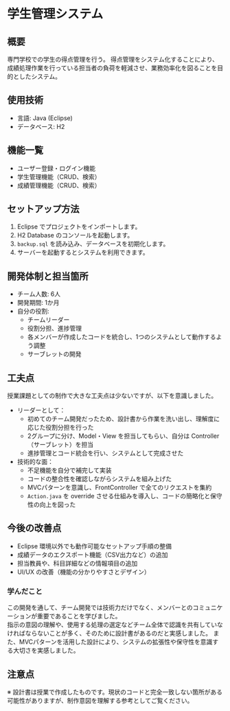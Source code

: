 # 学生管理システム

## 概要
専門学校での学生の得点管理を行う。
得点管理をシステム化することにより、成績処理作業を行っている担当者の負荷を軽減させ、業務効率化を図ることを目的としたシステム。

## 使用技術
- 言語: Java (Eclipse)
- データベース: H2

## 機能一覧
- ユーザー登録・ログイン機能
- 学生管理機能（CRUD、検索）
- 成績管理機能（CRUD、検索）

## セットアップ方法
1. Eclipse でプロジェクトをインポートします。  
2. H2 Database のコンソールを起動します。  
3. `backup.sql` を読み込み、データベースを初期化します。  
4. サーバーを起動するとシステムを利用できます。  

## 開発体制と担当箇所
- チーム人数: 6人
- 開発期間: 1か月
- 自分の役割:
  - チームリーダー
  - 役割分担、進捗管理
  - 各メンバーが作成したコードを統合し、1つのシステムとして動作するよう調整
  - サーブレットの開発

## 工夫点
授業課題としての制作で大きな工夫点は少ないですが、以下を意識しました。
- リーダーとして：
  - 初めてのチーム開発だったため、設計書から作業を洗い出し、理解度に応じた役割分担を行った
  - 2グループに分け、Model・View を担当してもらい、自分は Controller（サーブレット）を担当
  - 進捗管理とコード統合を行い、システムとして完成させた
- 技術的な面：
  - 不足機能を自分で補完して実装
  - コードの整合性を確認しながらシステムを組み上げた
  - MVCパターンを意識し、FrontController で全てのリクエストを集約
  - `Action.java` を override させる仕組みを導入し、コードの簡略化と保守性の向上を図った

## 今後の改善点
- Eclipse 環境以外でも動作可能なセットアップ手順の整備
- 成績データのエクスポート機能（CSV出力など）の追加
- 担当教員や、科目詳細などの情報項目の追加
- UI/UX の改善（機能の分かりやすさとデザイン）

### 学んだこと
この開発を通して、チーム開発では技術力だけでなく、メンバーとのコミュニケーションが重要であることを学びました。  
指示の意図の理解や、使用する処理の選定などチーム全体で認識を共有していなければならないことが多く、そのために設計書があるのだと実感しました。
また、MVCパターンを活用した設計により、システムの拡張性や保守性を意識する大切さを実感しました。

## 注意点
※ 設計書は授業で作成したものです。現状のコードと完全一致しない箇所がある可能性がありますが、制作意図を理解する参考としてご覧ください。


